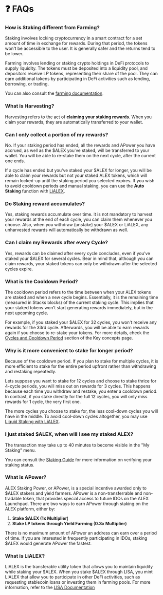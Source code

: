 # ❓ FAQs

### How is Staking different from Farming?

Staking involves locking cryptocurrency in a smart contract for a set amount of time in exchange for rewards. During that period, the tokens won't be accessible to the user. It is generally safer and the returns tend to be lower.

Farming involves lending or staking crypto holdings in DeFi protocols to supply liquidity. The tokens must be deposited into a liquidity pool, and depositors receive LP tokens, representing their share of the pool. They can earn additional tokens by participating in DeFi activities such as lending, borrowing, or trading.

You can also consult the [farming documentation](../farming/).

### What is Harvesting?

Harvesting refers to the act of **claiming your staking rewards**. When you claim your rewards, they are automatically transferred to your wallet.

### **Can I only collect a portion of my rewards?**

No. If your staking period has ended, all the rewards and APower you have accrued, as well as the $ALEX you've staked, will be transferred to your wallet. You will be able to re-stake them on the next cycle, after the current one ends.&#x20;

If a cycle has ended but you've staked your $ALEX for longer, you will be able to claim your rewards but not your staked ALEX tokens, which will remain locked-up until the staking period you selected expires. If you wish to avoid cooldown periods and manual staking, you can use the **Auto Staking** function with [LiALEX](faqs.md#what-is-lialex).

### Do Staking reward accumulates?&#x20;

Yes, staking rewards accumulate over time. It is not mandatory to harvest your rewards at the end of each cycle, you can claim them whenever you choose. Also, when you withdraw (unstake) your $ALEX or LiALEX, any unharvested rewards will automatically be withdrawn as well.

### Can I claim my Rewards after every Cycle?&#x20;

Yes, rewards can be claimed after every cycle concludes, even if you've staked your $ALEX for several cycles. Bear in mind that, although you can claim rewards, your staked tokens can only be withdrawn after the selected cycles expire.

### What is the Cooldown Period?

The cooldown period refers to the time between when your ALEX tokens are staked and when a new cycle begins. Essentially, it is the remaining time (measured in Stacks blocks) of the current staking cycle. This implies that your staked tokens won't start generating rewards immediately, but in the next upcoming cycle.

For example, if you staked your $ALEX for 32 cycles, you won't receive any rewards for the 33rd cycle. Afterwards, you will be able to earn rewards again if you choose to re-stake your tokens. For more details, check the [Cycles and Cooldown Period](https://docs.alexlab.co/features/staking/key-concepts#cycles-and-cooldown-period) section of the Key concepts page.

### Why is it more convenient to stake for longer period?&#x20;

Because of the cooldown period. If you plan to stake for multiple cycles, it is more efficient to stake for the entire period upfront rather than withdrawing and restaking repeatedly.

Lets suppose you want to stake for 12 cycles and choose to stake thrice for 4-cycle periods, you will miss out on rewards for 3 cycles. This happens because each time you withdraw and restake, you enter a cooldown period. In contrast, if you stake directly for the full 12 cycles, you will only miss rewards for 1 cycle, the very first one.

The more cycles you choose to stake for, the less cool-down cycles you will have in the middle. To avoid cool-down cycles altogether, you may use [Liquid Staking with LiALEX](https://docs.alexlab.co/features/staking/how-to#auto-stake-liquid-staking).

### I just staked $ALEX, when will I see my staked ALEX?

The transaction may take up to 40 minutes to become visible in the "My Staking" menu.&#x20;

You can consult the [Staking Guide](how-to.md) for more information on verifying your staking status.

### What is APower?

ALEX Staking Power, or APower, is a special incentive awarded only to $ALEX stakers and yield farmers. APower is a non-transferrable and non-tradable token, that provides special access to future IDOs on the ALEX Launchpad. There are two ways to earn APower through staking on the ALEX platform, either by:

1. **Stake $ALEX (1x Multiplier)**
2. **Stake LP tokens through Yield Farming (0.3x Multiplier)**

There is no maximum amount of APower an address can earn over a period of time. If you are interested in frequently participating in IDOs, staking $ALEX would generate APower the fastest.

### What is LiALEX?&#x20;

LiALEX is the transferable utility token that allows you to maintain liquidity while staking your $ALEX. When you stake $ALEX through LISA, you mint LiALEX that allow you to participate in other DeFi activities, such as requesting stablecoin loans or investing them in farming pools. For more information, refer to the [LISA Documentation](https://docs.lisalab.io/)
